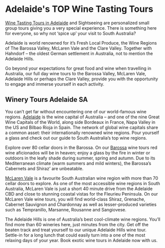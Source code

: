 # Adelaide's TOP Wine Tasting Tours

[Wine Tasting Tours in Adelaide](https://bostours.com.au/) and Sightseeing are personalized small group tours giving you a very special experience.  There is something here for everyone, so why not ‘spice up’ your visit to South Australia?

Adelaide is world renowned for it’s Fresh Local Produce, the Wine Regions of The Barossa Valley, McLaren Vale and the Clare Valley. Together with Hahndorf – the oldest German settlement in Australia, not to mention the Adelaide Hills.

Go beyond your expectations for great food and wine when travelling in Australia, our full day wine tours to the Barossa Valley, McLaren Vale, Adelaide Hills or perhaps the Clare Valley, provide you with the opportunity to engage and immerse yourself in each activity.

## Winery Tours Adelaide SA

You can’t get far without encountering one of our world-famous wine regions. [Adelaide](https://www.cityofadelaide.com.au/) is the wine capital of Australia – and one of the nine Great Wine Capitals of the World, along side Bordeaux in France, Napa Valley in the US and Bilbao Rioja in Spain. The network of global wine capitals share a common asset: their internationally renowned wine regions. Pour yourself a glass and check out our guide to South Australia’s top wine regions.

Explore over 80 cellar doors in the Barossa.  On our [Barossa](https://www.barossa.com/) wine tours red wine aficionados will be in heaven; enjoy a glass by the fire in winter or outdoors in the leafy shade during summer, spring and autumn. Due to its Mediterranean climate (warm summers and mild winters), the Barossa’s Cabernets and Shiraz’ are unbeatable.

[McLaren Vale](https://www.australia.com/en/places/adelaide-and-surrounds/guide-to-mclaren-vale.html) is a favourite South Australian wine region with more than 70 cellar doors to explore. As one of the most accessible wine regions in South Australia, McLaren Vale is just a short 40 minute drive from the Adelaide CBD and close to stunning coastal vistas for the Fleurieu Peninsula. On our McLaren Vale wine tours, you will find world-class Shiraz, Grenache, Cabernet Sauvignon and Chardonnay as well as lesser-produced varieties such as Tempranillo, Marsanne, Rousanne and Sangiovese.

The Adelaide Hills is one of Australia’s best cool-climate wine regions. You’ll find more than 60 wineries here, just minutes from the city. Get off the beaten track and treat yourself to our unique Adelaide Hills wine tour. Settle-in for a long lunch that could easily turn into a one of the most relaxing days of your year. Book exotic wine tours in Adelaide now with us.
